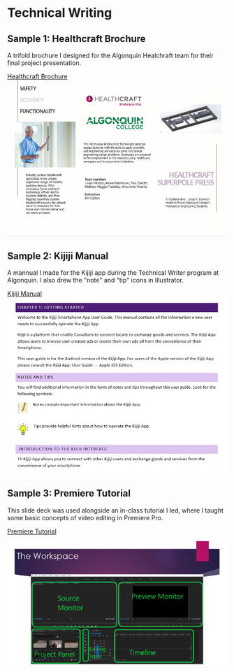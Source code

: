 # Technical Writing

## Sample 1: Healthcraft Brochure

A trifold brochure I designed for the Algonquin Healchraft team for their final project presentation.  

[Healthcraft Brochure](https://github.com/thediplock/technical-writing/raw/master/Healthcraft_Brochure.pdf)
<img src="https://github.com/thediplock/technical-writing/raw/master/Healthcraft_pic.PNG"/>

## Sample 2: Kijiji Manual

A mannual I made for the Kijiji app during the Technical Writer program at Algonquin. I also drew the "note" and "tip" icons in Illustrator.

[Kijiji Manual](https://github.com/thediplock/technical-writing/raw/master/CD_Kijiji_manual.pdf)
<img src="https://github.com/thediplock/technical-writing/blob/master/kijiji_pic2.PNG"/>
## Sample 3: Premiere Tutorial

This slide deck was used alongside an in-class tutorial I led, where I taught some basic concepts of video editing in Premiere Pro.

[Premiere Tutorial](https://github.com/thediplock/technical-writing/raw/master/Premiere%20Teach-a-class.pdf)



<img src="https://github.com/thediplock/technical-writing/blob/master/premiere_pic.PNG"/>
